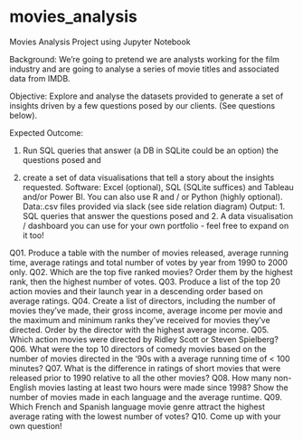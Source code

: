 # movies_analysis
Movies Analysis Project using Jupyter Notebook

Background: We’re going to pretend we are analysts working for the
film industry and are going to analyse a series of movie titles and
associated data from IMDB.

Objective: Explore and analyse the datasets provided to generate a set
of insights driven by a few questions posed by our clients. (See
questions below).

Expected Outcome: 
1. Run SQL queries that answer (a DB in SQLite
could be an option) the questions posed and 

2. create a set of data visualisations that tell a story about the insights requested.
Software: Excel (optional), SQL (SQLite suffices) and Tableau and/or
Power BI. You can also use R and / or Python (highly optional). 
Data:.csv files provided via slack (see side relation diagram)
Output: 1. SQL queries that answer the questions posed and 2. A data
visualisation / dashboard you can use for your own portfolio - feel free
to expand on it too!


Q01. Produce a table with the number of movies released, average running time, average ratings and total number of votes by year from 1990 to 2000 only.
Q02. Which are the top five ranked movies? Order them by the highest rank, then the highest number of votes.
Q03. Produce a list of the top 20 action movies and their launch year in a descending order based on average ratings.
Q04. Create a list of directors, including the number of movies they’ve made, their gross income, average income per movie and the maximum and minimum ranks they’ve received for
movies they’ve directed. Order by the director with the highest average income.
Q05. Which action movies were directed by Ridley Scott or Steven Spielberg?
Q06. What were the top 10 directors of comedy movies based on the number of movies directed in the ‘90s with a average running time of < 100 minutes?
Q07. What is the difference in ratings of short movies that were released prior to 1990 relative to all the other movies?
Q08. How many non-English movies lasting at least two hours were made since 1998? Show the number of movies made in each language and the average runtime.
Q09. Which French and Spanish language movie genre attract the highest average rating with the lowest number of votes?
Q10. Come up with your own question!
